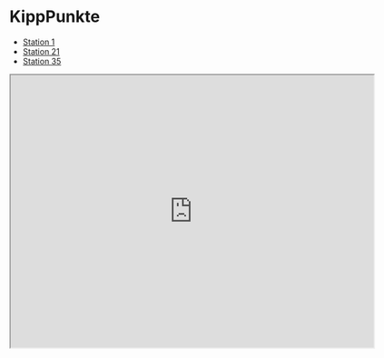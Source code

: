 # KippPunkte

- [Station 1](station_01.md)
- [Station 21](station_21.md)
- [Station 35](station_35.md)


<iframe src="https://www.google.com/maps/d/embed?mid=1Zj21mJJCPe0D7EXM4EOxOnvO5jJQ-WM&ehbc=2E312F" width="640" height="480"></iframe>